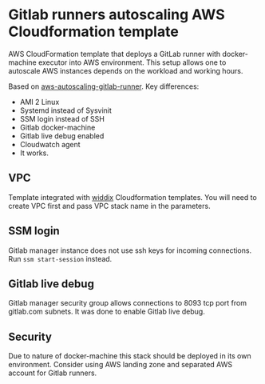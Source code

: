 # Gitlab runners autoscaling AWS Cloudformation template

AWS CloudFormation template that deploys a GitLab runner with docker-machine executor into AWS environment. This setup allows one to autoscale AWS instances depends on the workload and working hours.

Based on [aws-autoscaling-gitlab-runner](https://github.com/chialab/aws-autoscaling-gitlab-runner). Key differences:
* AMI 2 Linux
* Systemd instead of Sysvinit
* SSM login instead of SSH
* Gitlab docker-machine
* Gitlab live debug enabled
* Cloudwatch agent
* It works.

## VPC

Template integrated with [widdix](https://github.com/widdix/aws-cf-templates/tree/master/vpc) Cloudformation templates. You will need to create VPC first and pass VPC stack name in the parameters.

## SSM login

Gitlab manager instance does not use ssh keys for incoming connections. Run `ssm start-session` instead.

## Gitlab live debug

Gitlab manager security group allows connections to 8093 tcp port from gitlab.com subnets. It was done to enable Gitlab live debug.

## Security

Due to nature of docker-machine this stack should be deployed in its own environment. Consider using AWS landing zone and separated AWS account for Gitlab runners.